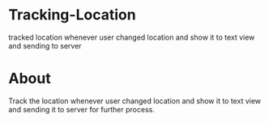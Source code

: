 # Tracking-Location
tracked location whenever user changed location and show it to text view and sending to server

# About
Track the location whenever user changed location and show it to text view and sending it to server for further process.
